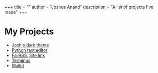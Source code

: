 +++
title = ""
author = "Joshua Anand"
description = "A list of projects I've made"
+++


# My Projects

- [Josh's dark theme](https://addons.mozilla.org/en-US/firefox/addon/josh-s-dark-theme/)
- [Python text editor](https://github.com/ReadabilityLOL/Python-text-editor)
- [FailRSS](https://github.com/readabilityLOL/FAIL), [Site link](https://failrss.glitched.tech)
- [Terminus](https://github.com/readabilityLOL/Terminus)
- [Wallet](https://github.com/ReadabilityLOL/wallet)
